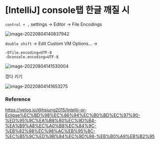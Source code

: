 # [IntelliJ] console탭 한글 깨질 시

`control + ,` settings -> Editor -> File Encodings



![image-20220804140837942](C:\Users\Eisen\Documents\GitHub\TIL\CS\IDETools\Intellij\console_korean.assets\image-20220804140837942.png)

`double shift` -> Edit Custom VM Options... -> 

```
-Dfile.encoding=UTF-8
-Dconsole.encoding=UTF-8
```

![image-20220804141530004](C:\Users\Eisen\Documents\GitHub\TIL\CS\IDETools\Intellij\console_korean.assets\image-20220804141530004.png)



껐다 키기

![image-20220804141653275](C:\Users\Eisen\Documents\GitHub\TIL\CS\IDETools\Intellij\console_korean.assets\image-20220804141653275.png)



### Reference

https://velog.io/@hsjung2015/Intellij-or-Eclipse%EC%BD%98%EC%86%94%EC%B0%BD%EC%97%90-%ED%95%9C%EA%B8%80%EC%9D%B4-%EA%B9%A8%EC%A0%B8%EC%84%9C-%EB%82%98%EC%98%AC%EB%95%8C-%EC%B5%9C%ED%9B%84%EC%9D%98-%EB%B0%A9%EB%B2%95